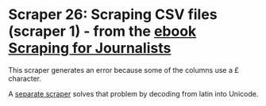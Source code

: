 # Scraper 26: Scraping CSV files (scraper 1) - from the [ebook Scraping for Journalists](http://leanpub.com/scrapingforjournalists)

This scraper generates an error because some of the columns use a £ character.

A [separate scraper](https://morph.io/paulbradshaw/simple_csv_scraper) solves that problem by decoding from latin into Unicode.
